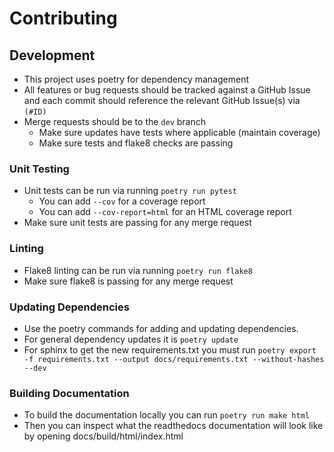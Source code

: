 # Contributing

## Development

- This project uses poetry for dependency management
- All features or bug requests should be tracked against a GitHub Issue and each commit should
reference the relevant GitHub Issue(s) via `(#ID)`
- Merge requests should be to the `dev` branch
  - Make sure updates have tests where applicable (maintain coverage)
  - Make sure tests and flake8 checks are passing

### Unit Testing
- Unit tests can be run via running `poetry run pytest`
  - You can add `--cov` for a coverage report
  - You can add `--cov-report=html` for an HTML coverage report
- Make sure unit tests are passing for any merge request

### Linting
- Flake8 linting can be run via running `poetry run flake8`
- Make sure flake8 is passing for any merge request

### Updating Dependencies
- Use the poetry commands for adding and updating dependencies.
- For general dependency updates it is `poetry update`
- For sphinx to get the new requirements.txt you must run 
  `poetry export -f requirements.txt --output docs/requirements.txt --without-hashes --dev`
  
### Building Documentation
- To build the documentation locally you can run `poetry run make html`
- Then you can inspect what the readthedocs documentation will look like by opening 
  docs/build/html/index.html

